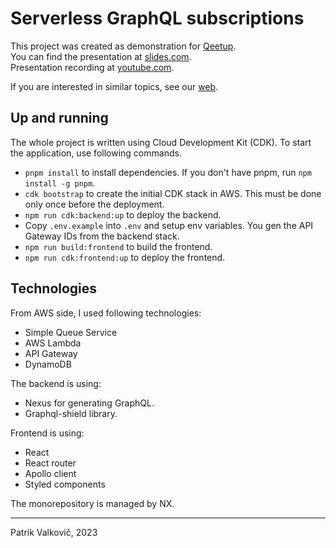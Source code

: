 # Serverless GraphQL subscriptions

This project was created as demonstration for [Qeetup](https://qeetup.qest.cz/).  
You can find the presentation at [slides.com](https://slides.com/d/YvSS2ZY/live).  
Presentation recording at [youtube.com](https://youtu.be/R5-15ueGTnk).

If you are interested in similar topics, see our [web](https://qeetup.qest.cz/).

## Up and running

The whole project is written using Cloud Development Kit (CDK). To start the application, use following commands.
- `pnpm install` to install dependencies. If you don't have pnpm, run `npm install -g pnpm`.
- `cdk bootstrap` to create the initial CDK stack in AWS. This must be done only once before the deployment.
- `npm run cdk:backend:up` to deploy the backend.
- Copy `.env.example` into `.env` and setup env variables. You gen the API Gateway IDs from the backend stack.
- `npm run build:frontend` to build the frontend.
- `npm run cdk:frontend:up` to deploy the frontend.

## Technologies

From AWS side, I used following technologies:
- Simple Queue Service
- AWS Lambda
- API Gateway
- DynamoDB

The backend is using:
- Nexus for generating GraphQL.
- Graphql-shield library.

Frontend is using:
- React
- React router
- Apollo client
- Styled components

The monorepository is managed by NX.

------

Patrik Valkovič, 2023
